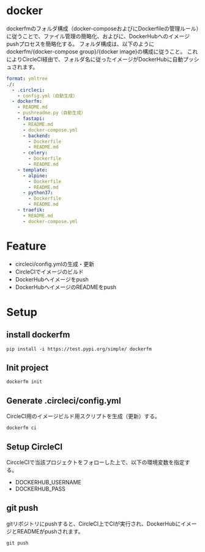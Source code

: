 # docker
dockerfmのフォルダ構成（docker-composeおよびにDockerfileの管理ルール）に従うことで、ファイル管理の簡略化、およびに、DockerHubへのイメージpushプロセスを簡略化する。
フォルダ構成は、以下のようにdockerfm/{docker-compose group}/{docker image}の構成に従うこと。
これによりCircleCI経由で、フォルダ名に従ったイメージがDockerHubに自動プッシュされます。
``` yml
format: ymltree
./:
  - .circleci:
    - config.yml（自動生成）
  - dockerfm:
    - README.md
    - pushreadme.py（自動生成）
    - fastapi:
      - README.md
      - docker-compose.yml
      - backend:
        - Dockerfile
        - README.md
      - celery:
        - Dockerfile
        - README.md
    - template:
      - alpine:
        - Dockerfile
        - README.md
      - python37:
        - Dockerfile
        - README.md
    - traefik:
      - README.md
      - docker-compose.yml
```

# Feature
- circleci/config.ymlの生成・更新
- CircleCIでイメージのビルド
- DockerHubへイメージをpush
- DockerHubへイメージのREADMEをpush


# Setup

## install dockerfm
```
pip install -i https://test.pypi.org/simple/ dockerfm
```

## Init project
```
dockerfm init
```

## Generate .circleci/config.yml
CircleCI用のイメージビルド用スクリプトを生成（更新）する。
```
dockerfm ci
```

## Setup CircleCI
CirccleCIで当該プロジェクトをフォローした上で、以下の環境変数を指定する。
- DOCKERHUB_USERNAME
- DOCKERHUB_PASS

## git push
gitリポジトリにpushすると、CircleCI上でCIが実行され、DockerHubにイメージとREADMEがpushされます。

```
git push
```

